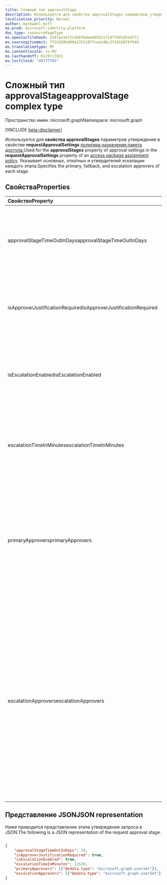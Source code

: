 ```yaml
---
title: Сложный тип approvalStage
description: Используется для свойства approvalStages параметров утверждения в свойстве requestApprovalSettings политики назначения пакета доступа. Указывает основных, откатных и утвердителей эскалации каждого этапа.
localization_priority: Normal
author: markwahl-msft
ms.prod: microsoft-identity-platform
doc_type: resourcePageType
ms.openlocfilehash: 158fae1675c26876daeb05b1571d7fd91855df72
ms.sourcegitcommit: 7732d20bd99a125118f7cea146c3f2416879f949
ms.translationtype: MT
ms.contentlocale: ru-RU
ms.lasthandoff: 01/07/2021
ms.locfileid: "49777703"
---
```

# <a name="approvalstage-complex-type"></a><span data-ttu-id="efeaa-104">Сложный тип approvalStage</span><span class="sxs-lookup"><span data-stu-id="efeaa-104">approvalStage complex type</span></span>

<span data-ttu-id="efeaa-105">Пространство имен: microsoft.graph</span><span class="sxs-lookup"><span data-stu-id="efeaa-105">Namespace: microsoft.graph</span></span>

[!INCLUDE [beta-disclaimer](../../includes/beta-disclaimer.md)]

<span data-ttu-id="efeaa-106">Используется для **свойства approvalStages** параметров утверждения в свойстве **requestApprovalSettings** [политики назначения пакета доступа.](accesspackageassignmentpolicy.md)</span><span class="sxs-lookup"><span data-stu-id="efeaa-106">Used for the **approvalStages** property of approval settings in the **requestApprovalSettings** property of an [access package assignment policy](accesspackageassignmentpolicy.md).</span></span> <span data-ttu-id="efeaa-107">Указывает основных, откатных и утвердителей эскалации каждого этапа.</span><span class="sxs-lookup"><span data-stu-id="efeaa-107">Specifies the primary, fallback, and escalation approvers of each stage.</span></span>

## <a name="properties"></a><span data-ttu-id="efeaa-108">Свойства</span><span class="sxs-lookup"><span data-stu-id="efeaa-108">Properties</span></span>

| <span data-ttu-id="efeaa-109">Свойство</span><span class="sxs-lookup"><span data-stu-id="efeaa-109">Property</span></span>                     | <span data-ttu-id="efeaa-110">Тип</span><span class="sxs-lookup"><span data-stu-id="efeaa-110">Type</span></span>                      | <span data-ttu-id="efeaa-111">Описание</span><span class="sxs-lookup"><span data-stu-id="efeaa-111">Description</span></span> |
| :--------------------------- | :------------------------ | :---------- |
| <span data-ttu-id="efeaa-112">approvalStageTimeOutInDays</span><span class="sxs-lookup"><span data-stu-id="efeaa-112">approvalStageTimeOutInDays</span></span> |<span data-ttu-id="efeaa-113">Int32</span><span class="sxs-lookup"><span data-stu-id="efeaa-113">Int32</span></span> | <span data-ttu-id="efeaa-114">Количество дней, в течение которые запрос может быть ожидающих ответа, прежде чем он будет автоматически отклонен.</span><span class="sxs-lookup"><span data-stu-id="efeaa-114">The number of days that a request can be pending a response before it is automatically denied.</span></span> |
| <span data-ttu-id="efeaa-115">isApproverJustificationRequired</span><span class="sxs-lookup"><span data-stu-id="efeaa-115">isApproverJustificationRequired</span></span> |<span data-ttu-id="efeaa-116">Boolean</span><span class="sxs-lookup"><span data-stu-id="efeaa-116">Boolean</span></span> | <span data-ttu-id="efeaa-117">Указывает, должен ли утвержденный предоставить обоснование для утверждения запроса.</span><span class="sxs-lookup"><span data-stu-id="efeaa-117">Indicates whether the approver is required to provide a justification for approving a request.</span></span> |
| <span data-ttu-id="efeaa-118">isEscalationEnabled</span><span class="sxs-lookup"><span data-stu-id="efeaa-118">isEscalationEnabled</span></span> |<span data-ttu-id="efeaa-119">Boolean</span><span class="sxs-lookup"><span data-stu-id="efeaa-119">Boolean</span></span> | <span data-ttu-id="efeaa-120">Если установлено true, на этом этапе утверждения настраивается один или несколько утвержденных эскалаций.</span><span class="sxs-lookup"><span data-stu-id="efeaa-120">If true, then one or more escalation approvers are configured in this approval stage.</span></span> |
| <span data-ttu-id="efeaa-121">escalationTimeInMinutes</span><span class="sxs-lookup"><span data-stu-id="efeaa-121">escalationTimeInMinutes</span></span> |<span data-ttu-id="efeaa-122">Int32</span><span class="sxs-lookup"><span data-stu-id="efeaa-122">Int32</span></span> | <span data-ttu-id="efeaa-123">Если требуется эскалация, время ожидания ответа от основного утвержденного запроса.</span><span class="sxs-lookup"><span data-stu-id="efeaa-123">If escalation is required, the time a request can be pending a response from a primary approver.</span></span> |
| <span data-ttu-id="efeaa-124">primaryApprovers</span><span class="sxs-lookup"><span data-stu-id="efeaa-124">primaryApprovers</span></span> | <span data-ttu-id="efeaa-125">[Коллекция userSet](userset.md)</span><span class="sxs-lookup"><span data-stu-id="efeaa-125">[userSet](userset.md) collection</span></span>| <span data-ttu-id="efeaa-126">Пользователи, которым будет предложено утвердить запросы.</span><span class="sxs-lookup"><span data-stu-id="efeaa-126">The users who will be asked to approve requests.</span></span> <span data-ttu-id="efeaa-127">Коллекция [singleUser,](singleuser.md) [groupMembers,](groupmembers.md) [requestorManager,](requestormanager.md) [internalSponsors](internalsponsors.md) и [externalSponsors.](externalsponsors.md)</span><span class="sxs-lookup"><span data-stu-id="efeaa-127">A collection of [singleUser](singleuser.md), [groupMembers](groupmembers.md), [requestorManager](requestormanager.md), [internalSponsors](internalsponsors.md) and [externalSponsors](externalsponsors.md).</span></span> |
| <span data-ttu-id="efeaa-128">escalationApprovers</span><span class="sxs-lookup"><span data-stu-id="efeaa-128">escalationApprovers</span></span> | <span data-ttu-id="efeaa-129">[Коллекция userSet](userset.md)</span><span class="sxs-lookup"><span data-stu-id="efeaa-129">[userSet](userset.md) collection</span></span>| <span data-ttu-id="efeaa-130">Если эскалация включена, а основные утвержденные не отвечают до эскалации, пользователи, которым будет предложено утвердить запросы, будут запрашивать.</span><span class="sxs-lookup"><span data-stu-id="efeaa-130">If escalation is enabled and the primary approvers do not respond before the escalation time, the escalationApprovers are the users who will be asked to approve requests.</span></span> <span data-ttu-id="efeaa-131">Это может быть коллекция [singleUser,](singleuser.md) [groupMembers,](groupmembers.md) [requestorManager,](requestormanager.md) [internalSponsors](internalsponsors.md) и [externalSponsors.](externalsponsors.md)</span><span class="sxs-lookup"><span data-stu-id="efeaa-131">This can be a collection of [singleUser](singleuser.md), [groupMembers](groupmembers.md), [requestorManager](requestormanager.md), [internalSponsors](internalsponsors.md) and [externalSponsors](externalsponsors.md).</span></span>|



## <a name="json-representation"></a><span data-ttu-id="efeaa-132">Представление JSON</span><span class="sxs-lookup"><span data-stu-id="efeaa-132">JSON representation</span></span>

<span data-ttu-id="efeaa-133">Ниже приводится представление этапа утверждения запроса в JSON.</span><span class="sxs-lookup"><span data-stu-id="efeaa-133">The following is a JSON representation of the request approval stage.</span></span>

<!-- {
  "blockType": "resource",
  "optionalProperties": [

  ],
  "@odata.type": "microsoft.graph.approvalStage"
}-->

```json

{
    "approvalStageTimeOutInDays": 14,
    "isApproverJustificationRequired": true,
    "isEscalationEnabled": true,
    "escalationTimeInMinutes": 11520,
    "primaryApprovers": [{"@odata.type": "microsoft.graph.userSet"}],
    "escalationApprovers": [{"@odata.type": "microsoft.graph.userSet"}]
}
```

<!-- uuid: 16cd6b66-4b1a-43a1-adaf-3a886856ed98
2019-02-04 14:57:30 UTC -->
<!-- {
  "type": "#page.annotation",
  "description": "approvalSettings complex type",
  "keywords": "",
  "section": "documentation",
  "tocPath": ""
}-->


